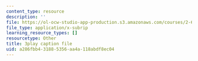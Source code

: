 ```yaml
---
content_type: resource
description: ''
file: https://ol-ocw-studio-app-production.s3.amazonaws.com/courses/2-627-fundamentals-of-photovoltaics-fall-2013/a286fbb431885356aa4a118abdf8ec04_yHzpj_MDOdk.vtt
file_type: application/x-subrip
learning_resource_types: []
resourcetype: Other
title: 3play caption file
uid: a286fbb4-3188-5356-aa4a-118abdf8ec04
---
```

